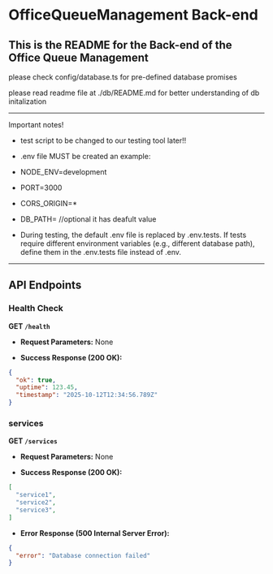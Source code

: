 # OfficeQueueManagement Back-end

## This is the README for the Back-end of the Office Queue Management

please check config/database.ts for pre-defined database promises

please read readme file at ./db/README.md for better understanding of db initalization

--------------------------------------------------------------------

Important notes!

- test script to be changed to our testing tool later!!

- .env file MUST be created an example:

- NODE_ENV=development

- PORT=3000

- CORS_ORIGIN=*

- DB_PATH= //optional it has deafult value

- During testing, the default .env file is replaced by .env.tests. If tests require different environment variables (e.g., different database path), define them in the .env.tests file instead of .env.

--------------------------------------------------------------------


## API Endpoints

### Health Check

**GET `/health`**

- **Request Parameters:** None

- **Success Response (200 OK):**
```json
{
  "ok": true,
  "uptime": 123.45,
  "timestamp": "2025-10-12T12:34:56.789Z"
}
```

### services

**GET `/services`**

- **Request Parameters:** None

- **Success Response (200 OK):**
```json
[
  "service1",
  "service2",
  "service3",
]
```

- **Error Response (500 Internal Server Error):**
```json
{
  "error": "Database connection failed"
}
```